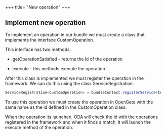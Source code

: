 +++
title= "New operation"
+++

## Implement new operation

To implement an operation in our bundle we must create a class that implements the interface CustomOperation.

This interface has two methods:

* getOperationSatisfied - returns the Id of the operation

* execute - this methods execute the operation

After this class is implemented we must register the operation in the framework. We can do this using the class ServiceRegistration.

```java
ServiceRegistration<CustomOperation> = bundleContext.registerService(CustomOperation.class, new TestCustomOperation(), null);
```

To use this operation we must create the operation in OpenGate with the same name as the id defined in the CustomOperation class.

When the operation its launched, ODA will check the Id with the operations registered in the framework and when it finds a match, it will launch the execute method of the operation.
